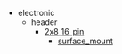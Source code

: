 * electronic
  * header
    * [2x8_16_pin](electronic/header/2x8_16_pin)
      * [surface_mount](electronic/header/2x8_16_pin/surface_mount)
